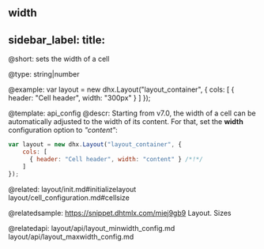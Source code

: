 width
---
sidebar_label: 
title: 
---          

@short: 
sets the width of a cell




@type: string|number

@example: 
var layout = new dhx.Layout("layout_container", {
    cols: [
      { header: "Cell header", width: "300px" }
    ]
});


@template:	api_config
@descr: 
Starting from v7.0, the width of a cell can be automatically adjusted to the width of its content. For that, set the **width** configuration option to *"content"*:

~~~js
var layout = new dhx.Layout("layout_container", {
    cols: [
      { header: "Cell header", width: "content" } /*!*/
    ]
});
~~~




@related: layout/init.md#initializelayout
layout/cell_configuration.md#cellsize


@relatedsample: https://snippet.dhtmlx.com/miej9gb9	Layout. Sizes

@relatedapi:
layout/api/layout_minwidth_config.md
layout/api/layout_maxwidth_config.md